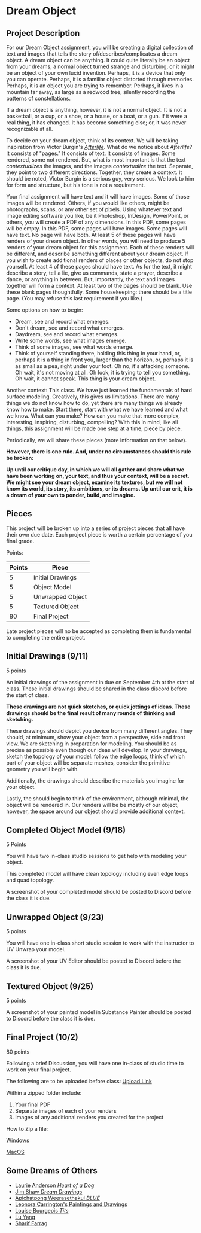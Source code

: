 <!--jump to anchor tag adjusted to header height offset-->
<script>
    // Get the header element
    let header = document.querySelector('header');
    
    // Get the height of the header
    document.querySelectorAll('a[href^="#"]')
    .forEach(function (anchor) {
        anchor.addEventListener('click', 
        function (event) {
            event.preventDefault();
    
            // Get the target element that 
            // the anchor link points to
            let target = document.querySelector(
                this.getAttribute('href')
            );
            
            let headerHeight = header.offsetHeight*2;
            
            let targetPosition = target
                .getBoundingClientRect().top - headerHeight;
    
            window.scrollTo({
                top: targetPosition + window.scrollY,
                behavior: 'smooth'
            });
        });
    });
    </script>

# Dream Object

## Project Description

For our Dream Object assignment, you will be creating a digital collection of text and images that tells the story of/describes/complicates a dream object. A dream object can be anything. It could quite literally be an object from your dreams, a normal object turned strange and disturbing, or it might be an object of your own lucid invention. Perhaps, it is a device that only you can operate. Perhaps, it is a familiar object distorted through memories. Perhaps, it is an object you are trying to remember. Perhaps, it lives in a mountain far away, as large as a redwood tree, silently recording the patterns of constellations.

If a dream object is anything, however, it is not a normal object. It is not a basketball, or a cup, or a shoe, or a house, or a boat, or a gun. If it were a real thing, it has changed. It has become something else; or, it was never recognizable at all.

To decide on your dream object, think of its context. We will be taking inspiration from Victor Burgin's [*Afterlife*](https://afterlife.victorburgin.eu/). What do we notice about *Afterlife*? It consists of "pages." It consists of text. It consists of images. Some rendered, some not rendered. But, what is most important is that the text *contextualizes* the images, and the images *contextualize* the text. Separate, they point to two different directions. Together, they create a context. It should be noted, Victor Burgin is a serious guy, very serious. We look to him for form and structure, but his tone is not a requirement. 

Your final assignment will have text and it will have images. Some of those images will be rendered. Others, if you would like others, might be photographs, scans, or any other set of pixels. Using whatever text and image editing software you like, be it Photoshop, InDesign, PowerPoint, or others, you will create a PDF of any dimensions. In this PDF, some pages will be empty. In this PDF, some pages will have images. Some pages will have text. No page will have both. At least 5 of these pages will have renders of your dream object. In other words, you will need to produce 5 renders of your dream object for this assignment. Each of these renders will be different, and describe something different about your dream object. If you wish to create additional renders of places or other objects, do not stop yourself. At least 4 of these pages should have text. As for the text, it might describe a story, tell a lie, give us commands, state a prayer, describe a dance, or anything in between. But, importantly, the text and images together will form a context. At least two of the pages should be blank. Use these blank pages thoughtfully. Some housekeeping: there should be a title page. (You may refuse this last requirement if you like.)

Some options on how to begin:

- Dream, see and record what emerges.
- Don't dream, see and record what emerges.
- Daydream, see and record what emerges.
- Write some words, see what images emerge.
- Think of some images, see what words emerge.
- Think of yourself standing there, holding this thing in your hand, or, perhaps it is a thing in front you, larger than the horizon, or, perhaps it is as small as a pea, right under your foot. Oh no, it's attacking someone. Oh wait, it's not moving at all. Oh look, it is trying to tell you something. Oh wait, it cannot speak. This thing is your dream object.

Another context: This class. We have just learned the fundamentals of hard surface modeling. Creatively, this gives us limitations. There are many things we do not know how to do, yet there are many things we already know how to make. Start there, start with what we have learned and what we know. What can you make? How can you make that more complex, interesting, inspiring, disturbing, compelling? With this in mind, like all things, this assignment will be made one step at a time, piece by piece.

Periodically, we will share these pieces (more information on that below).

**However, there is one rule. And, under no circumstances should this rule be broken:**

**Up until our critique day, in which we will all gather and share what we have been working on, your text, and thus your context, will be a secret. We might see your dream object, examine its textures, but we will not know its world, its story, its ambitions, or its dreams. Up until our crit, it is a dream of your own to ponder, build, and imagine.**

## Pieces

This project will be broken up into a series of project pieces that all have their own due date.
Each project piece is worth a certain percentage of you final grade.

Points:

|Points|Piece|
|---|---|
|5|Initial Drawings|
|5|Object Model|
|5|Unwrapped Object|
|5|Textured Object|
|80|Final Project|

Late project pieces will no be accepted as completing them is fundamental to completing the entire project.

## Initial Drawings (9/11)

5 points

An initial drawings of the assignment in due on September 4th at the start of class. These initial drawings should be shared in the class discord before the start of class.

**These drawings are not quick sketches, or quick jottings of ideas. These drawings should be the final result of many rounds of thinking and sketching.**

These drawings should depict you device from many different angles. They should, at minimum, show your object from a perspective, side and front view. We are sketching in preparation for modeling. You should be as precise as possible even though our ideas will develop. In your drawings, sketch the topology of your model: follow the edge loops, think of which part of your object will be separate meshes, consider the primitive geometry you will begin with. 

Additionally, the drawings should describe the materials you imagine for your object.

Lastly, the should begin to think of the environment, although minimal, the object will be rendered in. Our renders will be be mostly of our object, however, the space around our object should provide additional context.


## Completed Object Model (9/18)

5 Points

You will have two in-class studio sessions to get help with modeling your object.

This completed model will have clean topology including even edge loops and quad topology.

A screenshot of your completed model should be posted to Discord before the class it is due.

## Unwrapped Object (9/23)

5 points

You will have one in-class short studio session to work with the instructor to UV Unwrap your model.

A screenshot of your UV Editor should be posted to Discord before the class it is due.

## Textured Object (9/25)

5 points

A screenshot of your painted model in Substance Painter should be posted to Discord before the class it is due.

## Final Project (10/2)

80 points

Following a brief Discussion, you will have one in-class of studio time to work on your final project.

The following are to be uploaded before class:
[Upload Link]()

Within a zipped folder include:

1. Your final PDF
2. Separate images of each of your renders
3. Images of any additional renders you created for the project

How to Zip a file:

[Windows](https://support.microsoft.com/en-us/windows/zip-and-unzip-files-8d28fa72-f2f9-712f-67df-f80cf89fd4e5)

[MacOS](https://support.apple.com/guide/mac-help/zip-and-unzip-files-and-folders-on-mac-mchlp2528/mac)

## Some Dreams of Others

- [Laurie Anderson *Heart of a Dog*](https://www.youtube.com/watch?v=8PLWVXICQyM)
- [Jim Shaw *Dream Drawings*](https://www.moma.org/collection/works/82235)
- [Apichatpong Weerasethakul *BLUE*](https://www.youtube.com/watch?v=8Hk4zepxyoE)
- [Leonora Carrington's Paintings and Drawings](https://www.moma.org/collection/works/32006?artist_id=993&page=1&sov_referrer=artist)
- [Louise Bourgeois *Tits*](https://www.tate.org.uk/art/artworks/bourgeois-tits-al00227)
- [Lu Yang](http://luyang.asia/)
- [Sharif Farrag](https://shariffarrag.com/)
